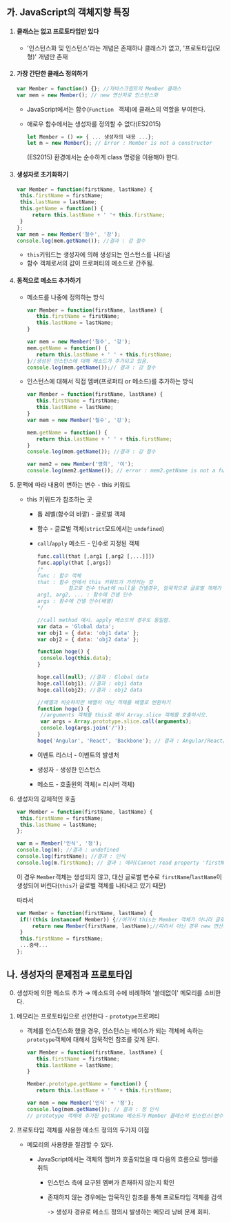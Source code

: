 ## 가. JavaScript의 객체지향 특징

1. #### 클래스는 없고 프로토타입만 있다

   - '인스턴스화 및 인스턴스'라는 개념은 존재하나 클래스가 없고, '프로토타입(모형)' 개념만 존재

2. #### 가장 간단한 클래스 정의하기

   ```javascript
   var Member = function() {}; //자바스크립트의 Member 클래스
   var mem = new Member(); // new 연산자로 인스턴스화
   ```

   - JavaScript에서는 함수(`Function ` 객체)에 클래스의 역할을 부여한다.

   - 애로우 함수에서는 생성자를 정의할 수 없다(ES2015)

     ```javascript
     let Member = () => { ... 생성자의 내용 ...};
     let m = new Member(); // Error : Member is not a constructor
     ```

     (ES2015) 환경에서는 순수하게 class 명령을 이용해야 한다.

3. #### 생성자로 초기화하기

   ```javascript
   var Member = function(firstName, lastName) {
   	this.firstName = firstName;
   	this.lastName = lastName;
   	this.getName = function() {
   		return this.lastName + ' '+ this.firstName;
   	}
   };
   var mem = new Member('철수', '강');
   console.log(mem.getName()); //결과 : 강 철수
   ```

   - `this`키워드는 생성자에 의해 생성되는 인스턴스를 나타냄
   - 함수 객체로서의 값이 프로퍼티의 메소드로 간주됨.

4. #### 동적으로 메소드 추가하기

   - 메소드를 나중에 정의하는 방식

     ```javascript
     var Member = function(firstName, lastName) {
     	this.firstName = firstName;
     	this.lastName = lastName;
     }
     
     var mem = new Member('철수', '강');
     mem.getName = function() {
     	return this.lastName + ' ' + this.firstName;
     }//생성된 인스턴스에 대해 메소드가 추가되고 있음.
     console.log(mem.getName());// 결과 : 강 철수
     ```

   - 인스턴스에 대해서 직접 멤버(프로퍼티 or 메소드)를 추가하는 방식

     ```javascript
     var Member = function(firstName, lastName) {
     	this.firstName = firstName;
     	this.lastName = lastName;
     }
     var mem = new Member('철수', '강');
     
     mem.getName = function() {
     	return this.lastName + ' ' + this.firstName;
     }
     console.log(mem.getName()); //결과 : 강 철수
     
     var mem2 = new Member('영희', '이');
     console.log(mem2.getName()); // error : mem2.getName is not a function
     ```

5. 문맥에 따라 내용이 변하는 변수 - this 키워드

   - this 키워드가 참조하는 곳

     - 톱 레벨(함수의 바깥) - 글로벌 객체

     - 함수 - 글로벌 객체(`strict`모드에서는 `undefined`)

     - `call`/`apply` 메소드 - 인수로 지정된 객체

       ```javascript
       func.call(that [,arg1 [,arg2 [,...]]])
       func.apply(that [,args])
       /*
       func : 함수 객체
       that : 함수 안에서 this 키워드가 가리키는 것
       			 참고로 인수 that에 null을 건넬경우, 암묵적으로 글로벌 객체가 건네진 것으로 간주.
       arg1, arg2, ... : 함수에 건넬 인수
       args : 함수에 건넬 인수(배열)
       */
       ```

       ```javascript
       //call method 예시. apply 메소드의 경우도 동일함.
       var data = 'Global data';
       var obj1 = { data: 'obj1 data' };
       var obj2 = { data: 'obj2 data' };
       
       function hoge() {
       	console.log(this.data);
       }
       
       hoge.call(null); //결과 : Global data
       hoge.call(obj1); //결과 : obj1 data
       hoge.call(obj2); //결과 : obj2 data
       ```

       ```javascript
       //배열과 비슷하지만 배열이 아닌 객체를 배열로 변환하기
       function hoge() {
       	//arguments 객체를 this로 해서 Array.slice 객체를 호출하시오.
       	var args = Array.prototype.slice.call(arguments);
       	console.log(args.join('/'));
       }
       hoge('Angular', 'React', 'Backbone'); // 결과 : Angular/React/Backbone
       ```

     - 이벤트 리스너 - 이벤트의 발생처

     - 생성자 - 생성한 인스턴스

     - 메소드 - 호출원의 객체(= 리시버 객체)

6. 생성자의 강제적인 호출

   ```javascript
   var Member = function(firstName, lastName) {
   	this.firstName = firstName;
   	this.lastName = lastName;
   };
   
   var m = Member('인식', '정');
   console.log(m); //결과 : undefined
   console.log(firstName); //결과 : 인식
   console.log(m.firstName); // 결과 : 에러(Cannot read property 'firstName' of undefined)
   ```

   이 경우 `Member`객체는 생성되지 않고, 대신 글로벌 변수로 `firstName`/`lastName`이 생성되어 버린다(`this`가 글로벌 객체를 나타내고 있기 때문)

   따라서

   ```javascript
   var Member = function(firstName, lastName) {
   	if(!(this instanceof Member)) {//여기서 this는 Member 객체가 아니라 글로벌 객체. 
   		return new Member(firstName, lastName);//따라서 아닌 경우 new 연산자로 호출.
   	}
   	this.firstName = firstName;
   	...중략...
   };
   ```



## 나. 생성자의 문제점과 프로토타입

0. 생성자에 의한 메소드 추가 → 메소드의 수에 비례하여 '쓸데없이' 메모리를 소비한다.

1. 메모리는 프로토타입으로 선언한다 - `prototype`프로퍼티

   - 객체를 인스턴스화 했을 경우, 인스턴스는 베이스가 되는 객체에 속하는 `prototype`객체에 대해서 암묵적인 참조를 갖게 된다.

     ```javascript
     var Member = function(firstName, lastName) {
     	this.firstName = firstName;
     	this.lastName = lastName;
     }
     
     Member.prototype.getName = function() {
     	return this.lastName + ' ' + this.firstName;
     
     var mem = new Member('인식' + '정');
     console.log(mem.getName()); // 결과 : 정 인식
     // prototype 객체에 추가된 getName 메소드가 Member 클래스의 인스턴스(변수 mem)에서도 올바르게 참조됨.
     ```

2. 프로토타입 객체를 사용한 메소드 정의의 두가지 이점

   - 메모리의 사용량을 절감할 수 있다.

     - JavaScript에서는 객체의 멤버가 호출되었을 때 다음의 흐름으로 멤버를 취득

       - 인스턴스 측에 요구된 멤버가 존재하지 않는지 확인

       - 존재하지 않는 경우에는 암묵적인 참조를 통해 프로토타입 객체를 검색

         -> 생성자 경유로 메소드 정의시 발생하는 메모리 낭비 문제 회피.

